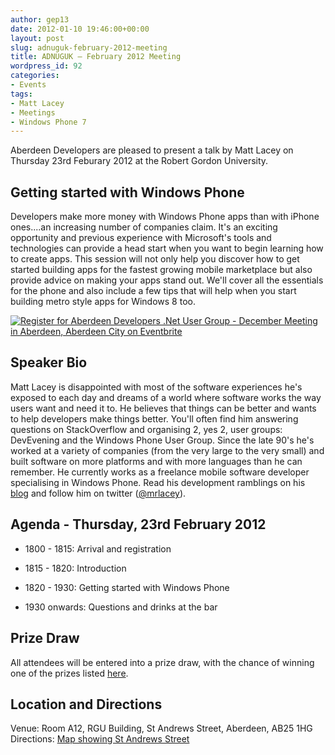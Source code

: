 ```yaml
---
author: gep13
date: 2012-01-10 19:46:00+00:00
layout: post
slug: adnuguk-february-2012-meeting
title: ADNUGUK – February 2012 Meeting
wordpress_id: 92
categories:
- Events
tags:
- Matt Lacey
- Meetings
- Windows Phone 7
---
```


Aberdeen Developers are pleased to present a talk by Matt Lacey on Thursday 23rd Feburary 2012 at the Robert Gordon University.



## Getting started with Windows Phone



Developers make more money with Windows Phone apps than with iPhone ones....an increasing number of companies claim. It's an exciting opportunity and previous experience with Microsoft's tools and technologies can provide a head start when you want to begin learning how to create apps. This session will not only help you discover how to get started building apps for the fastest growing mobile marketplace but also provide advice on making your apps stand out. We'll cover all the essentials for the phone and also include a few tips that will help when you start building metro style apps for Windows 8 too.



[![Register for Aberdeen Developers .Net User Group - December Meeting in Aberdeen, Aberdeen City  on Eventbrite](http://www.eventbrite.com/registerbutton?eid=2581657808)](http://adnuguk-feb2012.eventbrite.com?ref=ebtn)





## Speaker Bio



Matt Lacey is disappointed with most of the software experiences he's exposed to each day and dreams of a world where software works the way users want and need it to. He believes that things can be better and wants to help developers make things better. You'll often find him answering questions on StackOverflow and organising 2, yes 2, user groups: DevEvening and the Windows Phone User Group. Since the late 90's he's worked at a variety of companies (from the very large to the very small) and built software on more platforms and with more languages than he can remember. He currently works as a freelance mobile software developer specialising in Windows Phone. Read his development ramblings on his [blog](http://blog.mrlacey.co.uk/) and follow him on twitter ([@mrlacey](https://twitter.com/#!/mrlacey)).



## Agenda - Thursday, 23rd February 2012




  * 1800 - 1815: Arrival and registration

  * 1815 - 1820: Introduction

  * 1820 - 1930: Getting started with Windows Phone

  * 1930 onwards: Questions and drinks at the bar


## Prize Draw



All attendees will be entered into a prize draw, with the chance of winning one of the prizes listed [here](http://www.gep13.co.uk/blog/?p=107).



## Location and Directions



Venue: Room A12, RGU Building, St Andrews Street, Aberdeen, AB25 1HG Directions: [Map showing St Andrews Street](http://www.bing.com/maps/?v=2&cp=57.149542434132776~-2.102723645985436&lvl=17&dir=0&sty=c&eo=1&form=LMLTCC)

